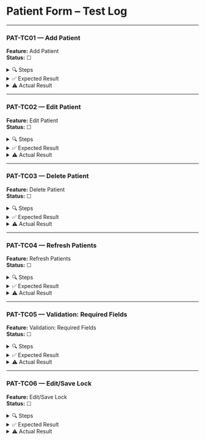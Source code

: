 ﻿# Patient Form – Test Log

---

### PAT-TC01 — Add Patient

**Feature:** Add Patient  
**Status:** ☐

<details>
<summary>🔍 Steps</summary>

1. Launch app, log in.  
2. Click **Patients** in left nav.  
3. Click **New**.  
4. Enter:  
   - First Name = “John”  
   - Last Name  = “Doe”  
   - DOB        = “1980-05-15”  
   - Gender     = “Male”  
   - Phone      = “555-4444”  
   - Email      = “jdoe@example.com”  
   - Address    = “123 Main St.”  
5. Click **Save**.
</details>

<details>
<summary>✅ Expected Result</summary>

A new row appears in the grid with:  
- ID auto-generated  
- Name = “John Doe”  
- DOB = “1980-05-15”  
- Gender = “Male”  
- Phone = “555-4444”  
- Email = “jdoe@example.com”  
- Address = “123 Main St.”
</details>

<details>
<summary>⚠️ Actual Result</summary>

*Fill after test run…*  
</details>

---

### PAT-TC02 — Edit Patient

**Feature:** Edit Patient  
**Status:** ☐

<details>
<summary>🔍 Steps</summary>

1. Select the row added in PAT-TC01.  
2. Click **Edit**.  
3. Change Address to “456 Elm St.”  
4. Change Phone to “555-5555.”  
5. Click **Save**.
</details>

<details>
<summary>✅ Expected Result</summary>

- Address changes to “456 Elm St.”  
- Phone changes to “555-5555”
</details>

<details>
<summary>⚠️ Actual Result</summary>

*Fill after test run…*  
</details>

---

### PAT-TC03 — Delete Patient

**Feature:** Delete Patient  
**Status:** ☐

<details>
<summary>🔍 Steps</summary>

1. Select the row from PAT-TC01/PAT-TC02.  
2. Click **Delete**.  
3. Confirm **Yes**.
</details>

<details>
<summary>✅ Expected Result</summary>

- The selected patient disappears from the grid.
</details>

<details>
<summary>⚠️ Actual Result</summary>

*Fill after test run…*  
</details>

---

### PAT-TC04 — Refresh Patients

**Feature:** Refresh Patients  
**Status:** ☐

<details>
<summary>🔍 Steps</summary>

1. Click **Refresh** (after no data changes).
</details>

<details>
<summary>✅ Expected Result</summary>

- The grid reloads; showing the same set of patients (no duplicates).
</details>

<details>
<summary>⚠️ Actual Result</summary>

*Fill after test run…*  
</details>

---

### PAT-TC05 — Validation: Required Fields

**Feature:** Validation: Required Fields  
**Status:** ☐

<details>
<summary>🔍 Steps</summary>

1. Click **New**.  
2. Leave one of the fields blank (First Name, Last Name, DOB, Gender, Phone, Email, Address).  
3. Click **Save**.
</details>

<details>
<summary>✅ Expected Result</summary>

- Warning: “Please fill in all fields (First Name, Last Name, DOB, Gender, Phone, Email, Address).”
</details>

<details>
<summary>⚠️ Actual Result</summary>

*Fill after test run…*  
</details>

---

### PAT-TC06 — Edit/Save Lock

**Feature:** Edit/Save Lock  
**Status:** ☐

<details>
<summary>🔍 Steps</summary>

1. Select an existing patient row.  
2. Click **Edit**.  
3. Verify **New** and **Refresh** are disabled while editing.  
4. Click **Save**.
</details>

<details>
<summary>✅ Expected Result</summary>

- While editing, **New** and **Refresh** remain disabled; after **Save**, they become enabled again.
</details>

<details>
<summary>⚠️ Actual Result</summary>

*Fill after test run…*  
</details>
